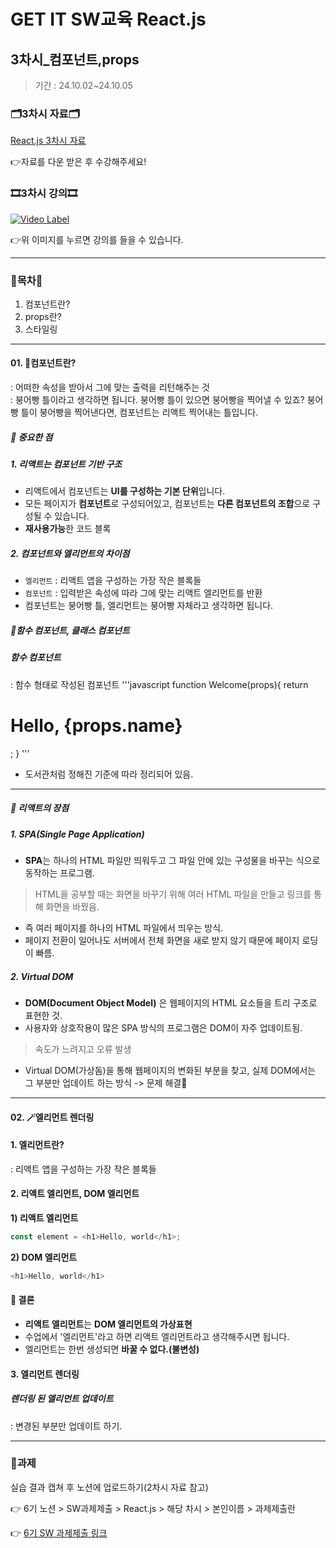 # GET IT SW교육 React.js
## 3차시_컴포넌트,props
> 기간 : 24.10.02~24.10.05

### 🗂️3차시 자료🗂️
[React.js 3차시 자료](https://github.com/getit-knu/Get-React.js/blob/main/3%EC%B0%A8%EC%8B%9C/GETIT%20SW%20%EA%B5%90%EC%9C%A1%20react%20_%203%EC%B0%A8%EC%8B%9C.pdf)

👉자료를 다운 받은 후 수강해주세요!

### 🎞️3차시 강의🎞️
[![Video Label](http://img.youtube.com/vi/YTooyIVNPYc/0.jpg)](https://youtu.be/YTooyIVNPYc)

👉위 이미지를 누르면 강의를 들을 수 있습니다.

---

### 🚀목차🚀
1. 컴포넌트란?
2. props란?
3. 스타일링

---

#### 01. 🍃컴포넌트란?
: 어떠한 속성을 받아서 그에 맞는 출력을 리턴해주는 것<br/>
: 붕어빵 틀이라고 생각하면 됩니다. 붕어빵 틀이 있으면 붕어빵을 찍어낼 수 있죠? 붕어빵 틀이 붕어빵을 찍어낸다면, 컴포넌트는 리액트 찍어내는 틀입니다.

##### 📢 중요한 점
##### 1. 리액트는 컴포넌트 기반 구조
- 리액트에서 컴포넌트는 **UI를 구성하는 기본 단위**입니다.
- 모든 페이지가 **컴포넌트**로 구성되어있고, 컴포넌트는 **다른 컴포넌트의 조합**으로 구성될 수 있습니다.
- **재사용가능**한 코드 블록
  
##### 2. 컴포넌트와 엘리먼트의 차이점
- `엘리먼트` : 리액트 앱을 구성하는 가장 작은 블록들
- `컴포넌트` : 입력받은 속성에 따라 그에 맞는 리액트 엘리먼트를 반환
- 컴포넌트는 붕어빵 틀, 엘리먼트는 붕어빵 자체라고 생각하면 됩니다.

##### 🔗함수 컴포넌트, 클래스 컴포넌트
##### 함수 컴포넌트
: 함수 형태로 작성된 컴포넌트
'''javascript
function Welcome(props){
  return <h1>Hello, {props.name}</h1>;
}
'''

- 도서관처럼 정해진 기준에 따라 정리되어 있음.
  
---

##### 🩷 리액트의 장점
##### 1. SPA(Single Page Application)
- **SPA**는 하나의 HTML 파일만 띄워두고 그 파일 안에 있는 구성물을 바꾸는 식으로 동작하는 프로그램.
> HTML을 공부할 때는 화면을 바꾸기 위해 여러 HTML 파일을 만들고 링크를 통해 화면을 바꿨음.
- 즉 여러 페이지를 하나의 HTML 파일에서 띄우는 방식.
- 페이지 전환이 일어나도 서버에서 전체 화면을 새로 받지 않기 때문에 페이지 로딩이 빠름.

##### 2. Virtual DOM
- **DOM(Document Object Model)** 은 웹페이지의 HTML 요소들을 트리 구조로 표현한 것.
- 사용자와 상호작용이 많은 SPA 방식의 프로그램은 DOM이 자주 업데이트됨.
> 속도가 느려지고 오류 발생
- Virtual DOM(가상돔)을 통해 웹페이지의 변화된 부분을 찾고, 실제 DOM에서는 그 부분만 업데이트 하는 방식
-> 문제 해결🌟

---

#### 02. 🪄엘리먼트 렌더링
#### 1. 엘리먼트란?
: 리액트 앱을 구성하는 가장 작은 블록들

#### 2. 리액트 엘리먼트, DOM 엘리먼트

**1) 리액트 엘리먼트**
```react.js
const element = <h1>Hello, world</h1>;
```
**2) DOM 엘리먼트**
```react.js
<h1>Hello, world</h1>
```

#### 👊 결론
- **리액트 엘리먼트**는 **DOM 엘리먼트의 가상표현**
- 수업에서 '엘리먼트'라고 하면 리액트 엘리먼트라고 생각해주시면 됩니다.
- 엘리먼트는 한번 생성되면 **바꿀 수 없다.(불변성)**

#### 3. 엘리먼트 렌더링
##### 렌더링 된 엘리먼트 업데이트
: 변경된 부분만 업데이트 하기.

---

### 📢과제
실습 결과 캡쳐 후 노션에 업로드하기(2차시 자료 참고)

👉 6기 노션 > SW과제제출 > React.js > 해당 차시 > 본인이름 > 과제제출란

👉 [6기 SW 과제제출 링크](https://www.notion.so/SW-8502eeef321b43e2ad13ece0f626be33)

